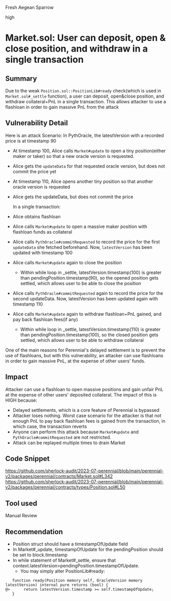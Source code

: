 Fresh Aegean Sparrow

high

# Market.sol: User can deposit, open & close position, and withdraw in a single transaction
## Summary

Due to the weak `Position.sol::PositionLib#ready` check(which is used in `Market.sol#_settle` function), a user can deposit, open&close position, and withdraw collateral+PnL in a single transaction.
This allows attacker to use a flashloan in order to gain massive PnL from the attack

## Vulnerability Detail
Here is an attack Scenario:
In PythOracle, the latestVersion with a recorded price is at timestamp 90

- At timestamp 100, Alice calls `Market#update` to open a tiny position(either maker or taker) so that a new oracle version is requested.
- Alice gets the `updateData` for that requested oracle version, but does not commit the price yet
- At timestamp 110, Alice opens another tiny position so that another oracle version is requested
- Alice gets the updateData, but does not commit the price

  In a single transaction:

- Alice obtains flashloan
- Alice calls `Market#update` to open a massive maker position with flashloan funds as collateral
- Alice calls `PythOracle#commitRequested` to record the price for the first `updateData` she fetched beforehand. Now, `latestVersion` has been updated with timestamp 100
- Alice calls `Market#update` again to close the position
  - Within while loop in \_settle, latestVersion.timestamp(100) is greater than pendingPosition.timestamp(90), so the opened position gets settled, which allows user to be able to close the position
- Alice calls `PythOracle#commitRequested` again to record the price for the second updateData. Now, latestVersion has been updated again with timestamp 110
- Alice calls `Market#update` again to withdraw flashloan+PnL gained, and pay back flashloan fees(if any)
  - Within while loop in \_settle, latestVersion.timestamp(110) is greater than pendingPosition.timestamp(100), so the closed position gets settled, which allows user to be able to withdraw collateral

One of the main reasons for Perennial's delayed settlement is to prevent the use of flashloans, but with this vulnerability, an attacker can use flashloans in order to gain massive PnL, at the expense of other users' funds.

## Impact
Attacker can use a flashloan to open massive positions and gain unfair PnL at the expense of other users' deposited collateral.
The impact of this is HIGH because:

- Delayed settlements, which is a core feature of Perennial is bypassed
- Attacker loses nothing. Worst case scenario for the attacker is that not enough PnL to pay back flashloan fees is gained from the transaction, in which case, the transaction reverts
- Anyone can perform this attack because `Market#update` and `PythOracle#commitRequested` are not restricted.
- Attack can be replayed multiple times to drain Market

## Code Snippet
https://github.com/sherlock-audit/2023-07-perennial/blob/main/perennial-v2/packages/perennial/contracts/Market.sol#L342
https://github.com/sherlock-audit/2023-07-perennial/blob/main/perennial-v2/packages/perennial/contracts/types/Position.sol#L50

## Tool used

Manual Review

## Recommendation

- Position struct should have a timestampOfUpdate field
- In Market#_update, timestampOfUpdate for the pendingPosition should be set to block.timestamp
- In while statement of Market#_settle, ensure that context.latestVersion>pendingPosition.timestampOfUpdate.
  - You may simply alter PositionLib#ready:
 ```solidity
    function ready(Position memory self, OracleVersion memory latestVersion) internal pure returns (bool) {
@>      return latestVersion.timestamp >= self.timestampOfUpdate;
    }
  ```


